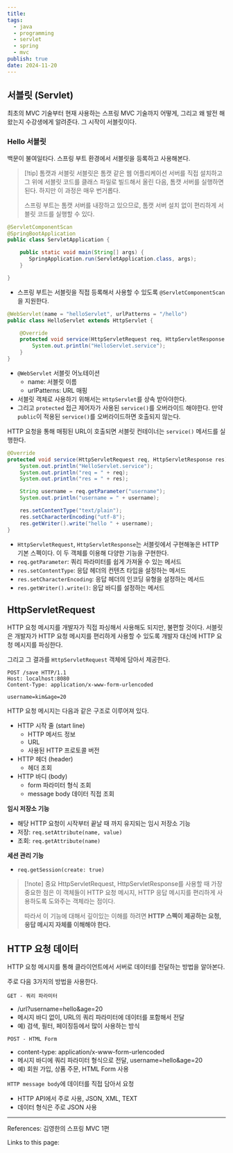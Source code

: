 ```yaml
---
title:
tags:
  - java
  - programming
  - servlet
  - spring
  - mvc
publish: true
date: 2024-11-20
---
```


## 서블릿 (Servlet)

최초의 MVC 기술부터 현재 사용하는 스프링 MVC 기술까지 어떻게, 그리고 왜 발전 해왔는지 수강생에게 알려준다. 그 시작이 서블릿이다.

### Hello 서블릿

백문이 불여일타다. 스프링 부트 환경에서 서블릿을 등록하고 사용해본다.

> [!tip] 톰캣과 서블릿
> 서블릿은 톰캣 같은 웹 어플리케이션 서버를 직접 설치하고 그 위에 서블릿 코드를 클래스 파일로 빌드해서 올린 다음, 톰캣 서버를 실행하면 된다. 하지만 이 과정은 매우 번거롭다.
>
> 스프링 부트는 톰캣 서버를 내장하고 있으므로, 톰캣 서버 설치 없이 편리하게 서블릿 코드를 실행할 수 있다.

```java
@ServletComponentScan
@SpringBootApplication
public class ServletApplication {

    public static void main(String[] args) {
       SpringApplication.run(ServletApplication.class, args);
    }

}
```

- 스프링 부트는 서블릿을 직접 등록해서 사용할 수 있도록 `@ServletComponentScan`을 지원한다.

```java
@WebServlet(name = "helloServlet", urlPatterns = "/hello")
public class HelloServlet extends HttpServlet {

    @Override
    protected void service(HttpServletRequest req, HttpServletResponse resp) throws ServletException, IOException {
        System.out.println("HelloServlet.service");
    }
}
```

- `@WebServlet` 서블릿 어노테이션
  - name: 서블릿 이름
  - urlPatterns: URL 매핑
- 서블릿 객체로 사용하기 위해서는 `HttpServlet`를 상속 받아야한다.
- 그리고 `protected` 접근 제어자가 사용된 `service()`를 오버라이드 해야한다. 만약 `public`이 적용된 `service()`를 오버라이드하면 호출되지 않는다.

HTTP 요청을 통해 매핑된 URL이 호출되면 서블릿 컨테이너는 `service()` 메서드를 실행한다.

```java
@Override
protected void service(HttpServletRequest req, HttpServletResponse res) throws ServletException, IOException {
    System.out.println("HelloServlet.service");
    System.out.println("req = " + req);
    System.out.println("res = " + res);

    String username = req.getParameter("username");
    System.out.println("username = " + username);

    res.setContentType("text/plain");
    res.setCharacterEncoding("utf-8");
    res.getWriter().write("hello " + username);
}
```

- `HttpServletRequest`, `HttpServletResponse`는 서블릿에서 구현해놓은 HTTP 기본 스펙이다. 이 두 객체를 이용해 다양한 기능을 구현한다.
- `req.getParameter`: 쿼리 파라미터를 쉽게 가져올 수 있는 메서드
- `res.setContentType`: 응답 헤더의 컨텐츠 타입을 설정하는 메서드
- `res.setCharacterEncoding`: 응답 헤더의 인코딩 유형을 설정하는 메서드
- `res.getWriter().write()`: 응답 바디를 설정하는 메서드

## HttpServletRequest

HTTP 요청 메시지를 개발자가 직접 파싱해서 사용해도 되지만, 불편할 것이다. 서블릿은 개발자가 HTTP 요청 메시지를 편리하게 사용할 수 있도록 개발자 대신에 HTTP 요청 메시지를 파싱한다.

그리고 그 결과를 `HttpServletRequest` 객체에 담아서 제공한다.

```http title="HTTP 요청 메시지"
POST /save HTTP/1.1
Host: localhost:8080
Content-Type: application/x-www-form-urlencoded

username=kim&age=20
```

HTTP 요청 메시지는 다음과 같은 구조로 이루어져 있다.

- HTTP 시작 줄 (start line)
  - HTTP 메서드 정보
  - URL
  - 사용된 HTTP 프로토콜 버전
- HTTP 헤더 (header)
  - 헤더 조회
- HTTP 바디 (body)
  - form 파라미터 형식 조회
  - message body 데이터 직접 조회

**임시 저장소 기능**

- 해당 HTTP 요청이 시작부터 끝날 때 까지 유지되는 임시 저장소 기능
- 저장: `req.setAttribute(name, value)`
- 조회: `req.getAttribute(name)`

**세션 관리 기능**

- `req.getSession(create: true)`

> [!note] 중요
> HttpServletRequest, HttpServletResponse를 사용할 때 가장 중요한 점은 이 객체들이 HTTP 요청 메시지, HTTP 응답 메시지를 편리하게 사용하도록 도와주는 객체라는 점이다.
>
> 따라서 이 기능에 대해서 깊이있는 이해를 하려면 **HTTP 스펙이 제공하는 요청, 응답 메시지 자체를 이해해야 한다.**

## HTTP 요청 데이터

HTTP 요청 메시지를 통해 클라이언트에서 서버로 데이터를 전달하는 방법을 알아본다.

주로 다음 3가지의 방법을 사용한다.

`GET - 쿼리 파라미터`

- /url?username=hello&age=20
- 메시지 바디 없이, URL의 쿼리 파라미터에 데이터를 포함해서 전달
- 예) 검색, 필터, 페이징등에서 많이 사용하는 방식

`POST - HTML Form`

- content-type: application/x-www-form-urlencoded
- 메시지 바디에 쿼리 파라미터 형식으로 전달, username=hello&age=20
- 예) 회원 가입, 상품 주문, HTML Form 사용

`HTTP message body`에 데이터를 직접 담아서 요청

- HTTP API에서 주로 사용, JSON, XML, TEXT
- 데이터 형식은 주로 JSON 사용

---

References: 김영한의 스프링 MVC 1편

Links to this page:

